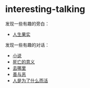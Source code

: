 # interesting-talking
发现一些有趣的旁白：
- [人生果实][url-talk5]

发现一些有趣的对话：
- [小说][url-talk6]
- [死亡的意义][url-talk4]
- [去哪里][url-talk3]
- [善与恶][url-talk2]
- [人是为了什么而活][url-talk1]




[url-talk1]:./draft/1.人是为了什么而活.md
[url-talk2]:./draft/2.善与恶.md
[url-talk3]:./draft/3.去哪里.md
[url-talk4]:./draft/4.死亡的意义.md
[url-talk5]:./draft/5.人生果实.md
[url-talk6]:./draft/6.小说.md
